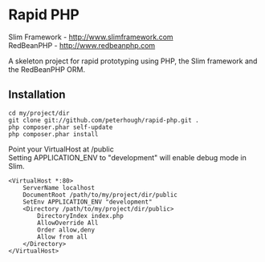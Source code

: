 Rapid PHP
=========

Slim Framework - http://www.slimframework.com  
RedBeanPHP - http://www.redbeanphp.com

A skeleton project for rapid prototyping using PHP, the Slim framework and the RedBeanPHP ORM.

Installation
------------
    cd my/project/dir
    git clone git://github.com/peterhough/rapid-php.git .
    php composer.phar self-update
    php composer.phar install

Point your VirtualHost at /public  
Setting APPLICATION_ENV to "development" will enable debug mode in Slim.

    <VirtualHost *:80>
        ServerName localhost
        DocumentRoot /path/to/my/project/dir/public
        SetEnv APPLICATION_ENV "development"
        <Directory /path/to/my/project/dir/public>
            DirectoryIndex index.php
            AllowOverride All
            Order allow,deny
            Allow from all
        </Directory>
    </VirtualHost>
